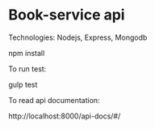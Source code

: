 # Book-service api

Technologies: Nodejs, Express, Mongodb 

npm install

To run test:

gulp test

To read api documentation:

http://localhost:8000/api-docs/#/